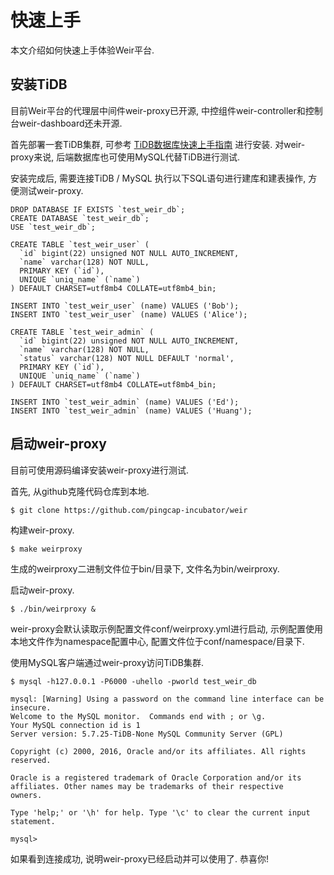 # 快速上手

本文介绍如何快速上手体验Weir平台.



## 安装TiDB

目前Weir平台的代理层中间件weir-proxy已开源, 中控组件weir-controller和控制台weir-dashboard还未开源.

首先部署一套TiDB集群, 可参考 [TiDB数据库快速上手指南](https://docs.pingcap.com/zh/tidb/stable/quick-start-with-tidb) 进行安装. 对weir-proxy来说, 后端数据库也可使用MySQL代替TiDB进行测试.



安装完成后, 需要连接TiDB / MySQL 执行以下SQL语句进行建库和建表操作, 方便测试weir-proxy.

```
DROP DATABASE IF EXISTS `test_weir_db`;
CREATE DATABASE `test_weir_db`;
USE `test_weir_db`;

CREATE TABLE `test_weir_user` (
  `id` bigint(22) unsigned NOT NULL AUTO_INCREMENT,
  `name` varchar(128) NOT NULL,
  PRIMARY KEY (`id`),
  UNIQUE `uniq_name` (`name`)
) DEFAULT CHARSET=utf8mb4 COLLATE=utf8mb4_bin;

INSERT INTO `test_weir_user` (name) VALUES ('Bob');
INSERT INTO `test_weir_user` (name) VALUES ('Alice');

CREATE TABLE `test_weir_admin` (
  `id` bigint(22) unsigned NOT NULL AUTO_INCREMENT,
  `name` varchar(128) NOT NULL,
  `status` varchar(128) NOT NULL DEFAULT 'normal',
  PRIMARY KEY (`id`),
  UNIQUE `uniq_name` (`name`)
) DEFAULT CHARSET=utf8mb4 COLLATE=utf8mb4_bin;

INSERT INTO `test_weir_admin` (name) VALUES ('Ed');
INSERT INTO `test_weir_admin` (name) VALUES ('Huang');
```



## 启动weir-proxy

目前可使用源码编译安装weir-proxy进行测试.

首先, 从github克隆代码仓库到本地.

```
$ git clone https://github.com/pingcap-incubator/weir
```

构建weir-proxy.

```
$ make weirproxy
```

生成的weirproxy二进制文件位于bin/目录下, 文件名为bin/weirproxy.

启动weir-proxy.

```
$ ./bin/weirproxy &
```

weir-proxy会默认读取示例配置文件conf/weirproxy.yml进行启动, 示例配置使用本地文件作为namespace配置中心, 配置文件位于conf/namespace/目录下.

使用MySQL客户端通过weir-proxy访问TiDB集群.

```
$ mysql -h127.0.0.1 -P6000 -uhello -pworld test_weir_db

mysql: [Warning] Using a password on the command line interface can be insecure.
Welcome to the MySQL monitor.  Commands end with ; or \g.
Your MySQL connection id is 1
Server version: 5.7.25-TiDB-None MySQL Community Server (GPL)

Copyright (c) 2000, 2016, Oracle and/or its affiliates. All rights reserved.

Oracle is a registered trademark of Oracle Corporation and/or its
affiliates. Other names may be trademarks of their respective
owners.

Type 'help;' or '\h' for help. Type '\c' to clear the current input statement.

mysql>
```

如果看到连接成功, 说明weir-proxy已经启动并可以使用了. 恭喜你!

